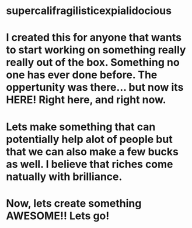 # supercalifragilisticexpialidocious

 # I created this for anyone that wants to start working on something really really out of the box. Something no one has ever done before. The oppertunity was there... but now its HERE! Right here, and right now.
# Lets make something that can potentially help alot of people but that we can also make a few bucks as well. I believe that riches come natually with brilliance.

# Now, lets create something AWESOME!! Lets go!
